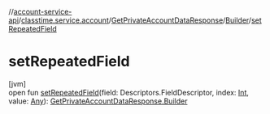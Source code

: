 //[account-service-api](../../../../index.md)/[classtime.service.account](../../index.md)/[GetPrivateAccountDataResponse](../index.md)/[Builder](index.md)/[setRepeatedField](set-repeated-field.md)

# setRepeatedField

[jvm]\
open fun [setRepeatedField](set-repeated-field.md)(field: Descriptors.FieldDescriptor, index: [Int](https://kotlinlang.org/api/latest/jvm/stdlib/kotlin/-int/index.html), value: [Any](https://kotlinlang.org/api/latest/jvm/stdlib/kotlin/-any/index.html)): [GetPrivateAccountDataResponse.Builder](index.md)
